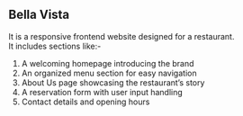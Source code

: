 <h2>Bella Vista</h2>
It is a responsive frontend website designed for a restaurant.
<br>
It includes sections like:- <br>
<ol>
  <li>A welcoming homepage introducing the brand</li>
  <li>An organized menu section for easy navigation</li>
  <li>About Us page showcasing the restaurant’s story</li>
  <li>A reservation form with user input handling</li>
  <li>Contact details and opening hours</li>
</ol>
